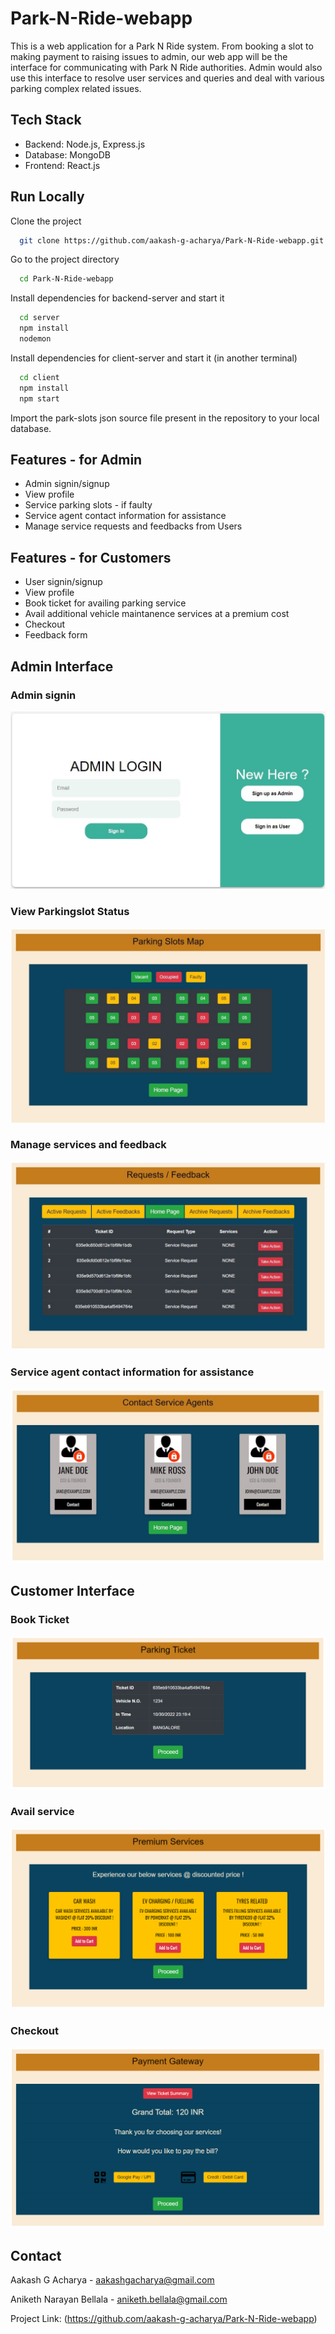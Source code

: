 # Park-N-Ride-webapp

This is a web application for a Park N Ride system. From booking a slot to making payment to raising issues to admin, our web app will be the interface for communicating with Park N Ride authorities. Admin would also use this interface to resolve user services and queries and deal with various parking complex related issues. 

## Tech Stack

- Backend: Node.js, Express.js
- Database: MongoDB
- Frontend: React.js

## Run Locally

Clone the project

```bash
  git clone https://github.com/aakash-g-acharya/Park-N-Ride-webapp.git
```

Go to the project directory

```bash
  cd Park-N-Ride-webapp
```

Install dependencies for backend-server and start it  

```bash
  cd server
  npm install
  nodemon
```

Install dependencies for client-server and start it (in another terminal)

```bash
  cd client
  npm install
  npm start
```


Import the park-slots json source file present in the repository to your local database.

## Features - for Admin

- Admin signin/signup 
- View profile
- Service parking slots - if faulty 
- Service agent contact information for assistance
- Manage service requests and feedbacks from Users


## Features - for Customers

- User signin/signup 
- View profile
- Book ticket for availing parking service
- Avail additional vehicle maintanence services at a premium cost
- Checkout
- Feedback form




## Admin Interface

### Admin signin
![](images/adminsignin.jpg)

### View Parkingslot Status
![](images/viewparkslotstatus.jpg)

### Manage services and feedback
![](images/manageuserreq.jpg)

### Service agent contact information for assistance
![](images/contact.jpg)

## Customer Interface


### Book Ticket
![](images/bookticket.png)

### Avail service
![](images/availservice.png)

### Checkout
![](images/checkout.png)

## Contact

Aakash G Acharya - aakashgacharya@gmail.com

Aniketh Narayan Bellala - aniketh.bellala@gmail.com

Project Link: (https://github.com/aakash-g-acharya/Park-N-Ride-webapp)


